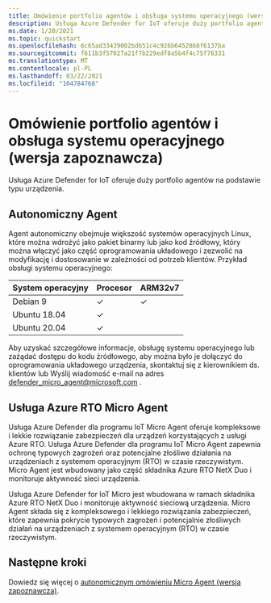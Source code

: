 ```yaml
---
title: Omówienie portfolio agentów i obsługa systemu operacyjnego (wersja zapoznawcza)
description: Usługa Azure Defender for IoT oferuje duży portfolio agentów na podstawie typu urządzenia.
ms.date: 1/20/2021
ms.topic: quickstart
ms.openlocfilehash: 6c65ad33439002bd651c4c926b6452868f6137ba
ms.sourcegitcommit: f611b3f57027a21f7b229edf8a5b4f4c75f76331
ms.translationtype: MT
ms.contentlocale: pl-PL
ms.lasthandoff: 03/22/2021
ms.locfileid: "104784768"
---
```

# <a name="agent-portfolio-overview-and-os-support-preview"></a>Omówienie portfolio agentów i obsługa systemu operacyjnego (wersja zapoznawcza)

Usługa Azure Defender for IoT oferuje duży portfolio agentów na podstawie typu urządzenia. 

## <a name="standalone-agent"></a>Autonomiczny Agent

Agent autonomiczny obejmuje większość systemów operacyjnych Linux, które można wdrożyć jako pakiet binarny lub jako kod źródłowy, który można włączyć jako część oprogramowania układowego i zezwolić na modyfikację i dostosowanie w zależności od potrzeb klientów. Przykład obsługi systemu operacyjnego: 

| System operacyjny | Procesor | ARM32v7 |
|--|--|--|
| Debian 9 | ✓ | ✓ |
| Ubuntu 18.04 | ✓ |  |
| Ubuntu 20.04 | ✓ |  |

Aby uzyskać szczegółowe informacje, obsługę systemu operacyjnego lub zażądać dostępu do kodu źródłowego, aby można było je dołączyć do oprogramowania układowego urządzenia, skontaktuj się z kierownikiem ds. klientów lub Wyślij wiadomość e-mail na adres <defender_micro_agent@microsoft.com> . 

## <a name="azure-rtos-micro-agent"></a>Usługa Azure RTO Micro Agent

Usługa Azure Defender dla programu IoT Micro Agent oferuje kompleksowe i lekkie rozwiązanie zabezpieczeń dla urządzeń korzystających z usługi Azure RTO. Usługa Azure Defender dla programu IoT Micro Agent zapewnia ochronę typowych zagrożeń oraz potencjalne złośliwe działania na urządzeniach z systemem operacyjnym (RTO) w czasie rzeczywistym. Micro Agent jest wbudowany jako część składnika Azure RTO NetX Duo i monitoruje aktywność sieci urządzenia. 

Usługa Azure Defender for IoT Micro jest wbudowana w ramach składnika Azure RTO NetX Duo i monitoruje aktywność sieciową urządzenia. Micro Agent składa się z kompleksowego i lekkiego rozwiązania zabezpieczeń, które zapewnia pokrycie typowych zagrożeń i potencjalnie złośliwych działań na urządzeniach z systemem operacyjnym (RTO) w czasie rzeczywistym.

## <a name="next-steps"></a>Następne kroki

Dowiedz się więcej o [autonomicznym omówieniu Micro Agent (wersja zapoznawcza)](concept-standalone-micro-agent-overview.md).